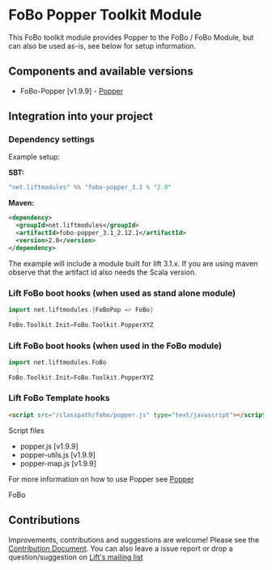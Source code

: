# FoBo Popper Toolkit Module

This FoBo toolkit module provides Popper to the FoBo / FoBo Module, 
but can also be used as-is, see below for setup information. 

## Components and available versions

- FoBo-Popper [v1.9.9] - [Popper](https://popper.js.org/) 

## Integration into your project 

### Dependency settings

Example setup:

**SBT:**
```scala
"net.liftmodules" %% "fobo-popper_3.1 % "2.0"
```
**Maven:**
```xml
<dependency>
  <groupId>net.liftmodules</groupId>
  <artifactId>fobo-popper_3.1_2.12.1</artifactId>
  <version>2.0</version>
</dependency>
```
The example will include a module built for lift 3.1.x. 
If you are using maven observe that the artifact id also needs the Scala version.

### Lift FoBo boot hooks (when used as stand alone module)
```scala
import net.liftmodules.{FoBoPop => FoBo}
  :
FoBo.Toolkit.Init=FoBo.Toolkit.PopperXYZ 
```
### Lift FoBo boot hooks (when used in the FoBo module)
```scala
import net.liftmodules.FoBo
  :
FoBo.Toolkit.Init=FoBo.Toolkit.PopperXYZ 
```
### Lift FoBo Template hooks
```html
<script src="/classpath/fobo/popper.js" type="text/javascript"></script>
```

Script files

- popper.js [v1.9.9]
- popper-utils.js [v1.9.9]
- popper-map.js [v1.9.9]

For more information on how to use Popper see [Popper](https://popper.js.org/)

FoBo 
## Contributions

Improvements, contributions and suggestions are welcome! Please see the [Contribution Document](https://github.com/karma4u101/FoBo/blob/master/CONTRIBUTING.md). You can also leave a issue report or drop a question/suggestion on [Lift's mailing list](http://groups.google.com/group/liftweb/) 



